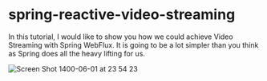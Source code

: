 # spring-reactive-video-streaming
In this tutorial, I would like to show you how we could achieve Video Streaming with Spring WebFlux. It is going to be a lot simpler than you think as Spring does all the heavy lifting for us.

![Screen Shot 1400-06-01 at 23 54 23](https://user-images.githubusercontent.com/25712816/130497693-5930f5b2-257e-4feb-b371-0972a9088c9b.png)
